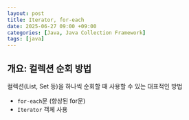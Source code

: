 ```yaml
---
layout: post
title: Iterator, for-each
date: 2025-06-27 09:00 +09:00
categories: [Java, Java Collection Framework]
tags: [java]
---
```


## 개요: 컬렉션 순회 방법

컬렉션(List, Set 등)을 하나씩 순회할 때 사용할 수 있는 대표적인 방법

- `for-each`문 (향상된 for문)
- `Iterator` 객체 사용

<br>